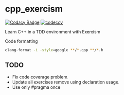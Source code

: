 # cpp_exercism

[![Codacy Badge](https://api.codacy.com/project/badge/Grade/61fd4c8fc29b4e62ad5ff19098e245fb)](https://www.codacy.com/app/tqa236/cpp_exercism?utm_source=github.com&utm_medium=referral&utm_content=tqa236/cpp_exercism&utm_campaign=Badge_Grade)
[![codecov](https://codecov.io/gh/tqa236/cpp_exercism/branch/main/graph/badge.svg)](https://codecov.io/gh/tqa236/cpp_exercism)

Learn C++ in a TDD environment with Exercism

Code formatting

```bash
clang-format -i -style=google **/*.cpp **/*.h
```

## TODO

-   Fix code coverage problem.
-   Update all exercises remove using declaration usage.
-   Use only #pragma once
